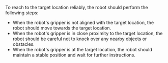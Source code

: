 To reach to the target location reliably, the robot should perform the following steps:
- When the robot's gripper is not aligned with the target location, the robot should move towards the target location.
- When the robot's gripper is in close proximity to the target location, the robot should be careful not to knock over any nearby objects or obstacles.
- When the robot's gripper is at the target location, the robot should maintain a stable position and wait for further instructions.